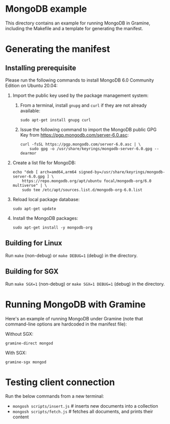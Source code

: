 # MongoDB example

This directory contains an example for running MongoDB in Gramine, including the
Makefile and a template for generating the manifest.

# Generating the manifest

## Installing prerequisite

Please run the following commands to install MongoDB 6.0 Community Edition on Ubuntu 20.04:

1. Import the public key used by the package management system:

    1. From a terminal, install `gnupg` and `curl` if they are not already available:
       ```
       sudo apt-get install gnupg curl
       ```

    2. Issue the following command to import the MongoDB public GPG Key from
       https://pgp.mongodb.com/server-6.0.asc:
       ```
       curl -fsSL https://pgp.mongodb.com/server-6.0.asc | \
           sudo gpg -o /usr/share/keyrings/mongodb-server-6.0.gpg --dearmor
        ```

2. Create a list file for MongoDB:
   ```
   echo "deb [ arch=amd64,arm64 signed-by=/usr/share/keyrings/mongodb-server-6.0.gpg ] \
       https://repo.mongodb.org/apt/ubuntu focal/mongodb-org/6.0 multiverse" | \
       sudo tee /etc/apt/sources.list.d/mongodb-org-6.0.list
   ```

3. Reload local package database:
   ```
   sudo apt-get update
   ```

4. Install the MongoDB packages:
   ```
   sudo apt-get install -y mongodb-org
   ```

## Building for Linux

Run `make` (non-debug) or `make DEBUG=1` (debug) in the directory.

## Building for SGX

Run `make SGX=1` (non-debug) or `make SGX=1 DEBUG=1` (debug) in the directory.

# Running MongoDB with Gramine

Here's an example of running MongoDB under Gramine (note that command-line options are hardcoded in
the manifest file):

Without SGX:
```
gramine-direct mongod
```

With SGX:
```
gramine-sgx mongod
```

# Testing client connection

Run the below commands from a new terminal:

- `mongosh scripts/insert.js` # inserts new documents into a collection
- `mongosh scripts/fetch.js` # fetches all documents, and prints their content
